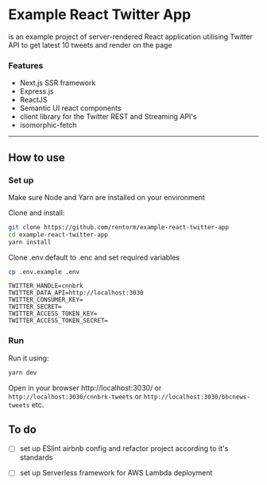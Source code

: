 # Example React Twitter App

is an example project of server-rendered React application utilising Twitter API to get latest 10 tweets and render on the page

### Features

- Next.js SSR framework
- Express.js
- ReactJS
- Semantic UI react components
- client library for the Twitter REST and Streaming API's
- isomorphic-fetch

---

## How to use

### Set up

Make sure Node and Yarn are installed on your environment

Clone and install:

```bash
git clone https://github.com/rentorm/example-react-twitter-app
cd example-react-twitter-app
yarn install
```

Clone .env.default to .enc and set required variables

```bash
cp .env.example .env
```

```
TWITTER_HANDLE=cnnbrk
TWITTER_DATA_API=http://localhost:3030
TWITTER_CONSUMER_KEY=
TWITTER_SECRET=
TWITTER_ACCESS_TOKEN_KEY=
TWITTER_ACCESS_TOKEN_SECRET=
```

### Run

Run it using:

```bash
yarn dev
```

Open in your browser http://localhost:3030/ or `http://localhost:3030/cnnbrk-tweets` or `http://localhost:3030/bbcnews-tweets` etc.

## To do

- [ ] set up ESlint airbnb config and refactor project according to it's standards
- [ ] set up Serverless framework for AWS Lambda deployment
 
